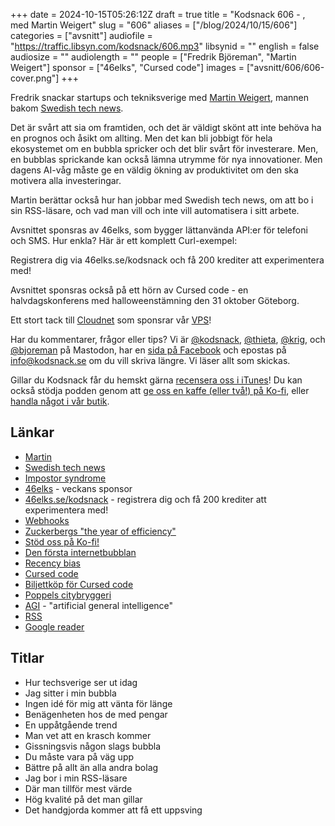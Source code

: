 +++
date = 2024-10-15T05:26:12Z
draft = true
title = "Kodsnack 606 - , med Martin Weigert"
slug = "606"
aliases = ["/blog/2024/10/15/606"]
categories = ["avsnitt"]
audiofile = "https://traffic.libsyn.com/kodsnack/606.mp3"
libsynid = ""
english = false
audiosize = ""
audiolength = ""
people = ["Fredrik Björeman", "Martin Weigert"]
sponsor = ["46elks", "Cursed code"]
images = ["avsnitt/606/606-cover.png"]
+++

Fredrik snackar startups och tekniksverige med [Martin Weigert](https://www.swedishtechnews.com/author/martin/), mannen bakom [Swedish tech news](https://www.swedishtechnews.com/all-funding-rounds-happening-in-sweden-at-a-glance/).

Det är svårt att sia om framtiden, och det är väldigt skönt att inte behöva ha en prognos och åsikt om allting. Men det kan bli jobbigt för hela ekosystemet om en bubbla spricker och det blir svårt för investerare. Men, en bubblas sprickande kan också lämna utrymme för nya innovationer. Men dagens AI-våg måste ge en väldig ökning av produktivitet om den ska motivera alla investeringar.

Martin berättar också hur han jobbar med Swedish tech news, om att bo i sin RSS-läsare, och vad man vill och inte vill automatisera i sitt arbete.

Avsnittet sponsras av 46elks, som bygger lättanvända API:er för telefoni och SMS. Hur enkla? Här är ett komplett Curl-exempel:

Registrera dig via 46elks.se/kodsnack och få 200 krediter att experimentera med!

Avsnittet sponsras också på ett hörn av Cursed code - en halvdagskonferens med halloweenstämning den 31 oktober Göteborg.

Ett stort tack till [Cloudnet](https://www.cloudnet.se) som sponsrar vår [VPS](https://en.wikipedia.org/wiki/Virtual_private_server)!

Har du kommentarer, frågor eller tips? Vi är [@kodsnack](https://social.podsnack.se/@kodsnack), [@thieta](https://6510.nu/@thieta), [@krig](https://6510.nu/@krig), och [@bjoreman](https://toot.cafe/@bjoreman) på Mastodon, har en [sida på Facebook](https://www.facebook.com/) och epostas på [info@kodsnack.se](mailto:info@kodsnack.se) om du vill skriva längre. Vi läser allt som skickas.

Gillar du Kodsnack får du hemskt gärna [recensera oss i iTunes](https://itunes.apple.com/se/podcast/kodsnack/id561631498?l=en)! Du kan också stödja podden genom att <a href="https://ko-fi.com/kodsnack" rel="payment">ge oss en kaffe (eller två!) på Ko-fi</a>, eller [handla något i vår butik](https://shop.spreadshirt.se/kodsnack/).

## Länkar
* [Martin](https://www.swedishtechnews.com/author/martin/)
* [Swedish tech news](https://www.swedishtechnews.com/)
* [Impostor syndrome](https://en.wikipedia.org/wiki/Impostor_syndrome)
* [46elks](https://46elks.se/) - veckans sponsor
* [46elks.se/kodsnack](https://46elks.se/kodsnack) - registrera dig och få 200 krediter att experimentera med!
* [Webhooks](https://en.wikipedia.org/wiki/Webhook)
* [Zuckerbergs "the year of efficiency"](https://fortune.com/2024/06/13/mark-zuckerbergs-year-of-efficiency-spreads-to-metas-upper-ranks-vps-next-to-be-culled/)
* [Stöd oss på Ko-fi!](https://ko-fi.com/kodsnack)
* [Den första internetbubblan](https://sv.wikipedia.org/wiki/IT-bubblan)
* [Recency bias](https://en.wikipedia.org/wiki/Recency_bias)
* [Cursed code](https://www.cursedcode.se/)
* [Biljettköp för Cursed code](https://www.cursedcode.se/event-details/cursed-code)
* [Poppels citybryggeri](https://www.poppels.se/citybryggeriet/?utm_source=google_ads&utm_medium=cpc&utm_campaign=trafik_juni&utm_content=google_juni_general)
* [AGI](https://en.wikipedia.org/wiki/Artificial_general_intelligence) - "artificial general intelligence"
* [RSS](https://en.wikipedia.org/wiki/RSS)
* [Google reader](https://en.wikipedia.org/wiki/Google_Reader)

## Titlar
* Hur techsverige ser ut idag
* Jag sitter i min bubbla
* Ingen idé för mig att vänta för länge
* Benägenheten hos de med pengar
* En uppåtgående trend
* Man vet att en krasch kommer
* Gissningsvis någon slags bubbla
* Du måste vara på väg upp
* Bättre på allt än alla andra bolag
* Jag bor i min RSS-läsare
* Där man tillför mest värde
* Hög kvalité på det man gillar
* Det handgjorda kommer att få ett uppsving